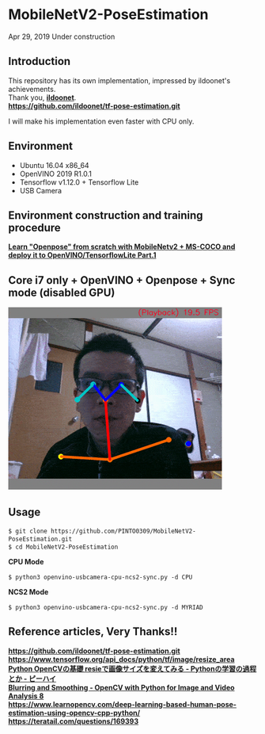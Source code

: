 # MobileNetV2-PoseEstimation

Apr 29, 2019 Under construction

## Introduction
This repository has its own implementation, impressed by ildoonet's achievements.  
Thank you, **[ildoonet](https://github.com/ildoonet)**.  
**https://github.com/ildoonet/tf-pose-estimation.git**  
  
I will make his implementation even faster with CPU only.  

## Environment
- Ubuntu 16.04 x86_64
- OpenVINO 2019 R1.0.1
- Tensorflow v1.12.0 + Tensorflow Lite
- USB Camera

## Environment construction and training procedure
**[Learn "Openpose" from scratch with MobileNetv2 + MS-COCO and deploy it to OpenVINO/TensorflowLite Part.1](https://qiita.com/PINTO/items/2316882e18715c6f138c)**  

## Core i7 only + OpenVINO + Openpose + Sync mode (disabled GPU)
![01](media/01.gif)  

## Usage
```console
$ git clone https://github.com/PINTO0309/MobileNetV2-PoseEstimation.git
$ cd MobileNetV2-PoseEstimation
```
**CPU Mode**  
```console
$ python3 openvino-usbcamera-cpu-ncs2-sync.py -d CPU
```
**NCS2 Mode**  
```console
$ python3 openvino-usbcamera-cpu-ncs2-sync.py -d MYRIAD
```

## Reference articles, Very Thanks!!
**https://github.com/ildoonet/tf-pose-estimation.git**  
**https://www.tensorflow.org/api_docs/python/tf/image/resize_area**  
**[Python OpenCVの基礎 resieで画像サイズを変えてみる - Pythonの学習の過程とか - ピーハイ](http://peaceandhilightandpython.hatenablog.com/entry/2016/01/09/214333)**  
**[Blurring and Smoothing - OpenCV with Python for Image and Video Analysis 8](https://youtu.be/sARklx6sgDk?t=228)**  
**https://www.learnopencv.com/deep-learning-based-human-pose-estimation-using-opencv-cpp-python/**  
**https://teratail.com/questions/169393**  
